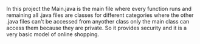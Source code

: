 In this project the Main.java is the main file where every function runs and remaining all .java files are classes for different categories where the other .java files can't be accessed from anyother class only the main class can access them because they are private. So it provides security and it is a very basic model of online shopping.
